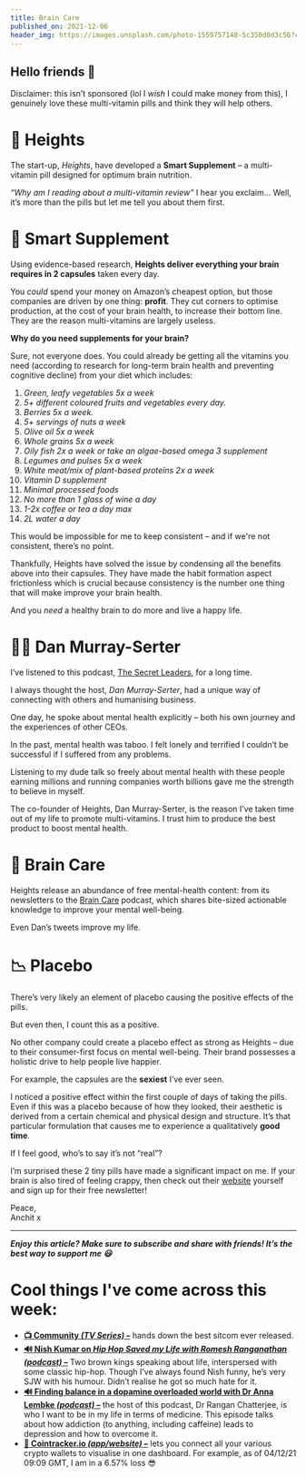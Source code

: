 ```yaml
---
title: Brain Care
published_on: 2021-12-06
header_img: https://images.unsplash.com/photo-1559757148-5c350d0d3c56?crop=entropy&cs=tinysrgb&fit=max&fm=jpg&ixid=MnwxMTc3M3wwfDF8c2VhcmNofDF8fGJyYWluJTIwY2FyZXxlbnwwfHx8fDE2Mzg4MTg0ODU&ixlib=rb-1.2.1&q=80&w=2000
---
```


**Hello friends 💙**
-------------------

Disclaimer: this isn’t sponsored (lol I *wish* I could make money from this), I genuinely love these multi-vitamin pills and think they will help others.

🔅 Heights
=========

The start-up, *Heights*, have developed a **Smart Supplement** – a multi-vitamin pill designed for optimum brain nutrition.

*“Why am I reading about a multi-vitamin review”* I hear you exclaim… Well, it’s more than the pills but let me tell you about them first.

💊 Smart Supplement
==================

Using evidence-based research, **Heights deliver everything your brain requires in 2 capsules** taken every day.

You *could* spend your money on Amazon’s cheapest option, but those companies are driven by one thing: **profit**. They cut corners to optimise production, at the cost of your brain health, to increase their bottom line. They are the reason multi-vitamins are largely useless.

**Why do you need supplements for your brain?**

Sure, not everyone does. You could already be getting all the vitamins you need (according to research for long-term brain health and preventing cognitive decline) from your diet which includes:

1. *Green, leafy vegetables 5x a week*
2. *5+ different coloured fruits and vegetables every day.*
3. *Berries 5x a week.*
4. *5+ servings of nuts a week*
5. *Olive oil 5x a week*
6. *Whole grains 5x a week*
7. *Oily fish 2x a week or take an algae-based omega 3 supplement*
8. *Legumes and pulses 5x a week*
9. *White meat/mix of plant-based proteins 2x a week*
10. *Vitamin D supplement*
11. *Minimal processed foods*
12. *No more than 1 glass of wine a day*
13. *1-2x coffee or tea a day max*
14. *2L water a day*

This would be impossible for me to keep consistent – and if we're not consistent, there’s no point.

Thankfully, Heights have solved the issue by condensing all the benefits above into their capsules. They have made the habit formation aspect frictionless which is crucial because consistency is the number one thing that will make improve your brain health.

And you *need* a healthy brain to do more and live a happy life.

🦸‍♂️ Dan Murray-Serter
======================

I’ve listened to this podcast, [The Secret Leaders](https://open.spotify.com/show/2IwIk50zNhVsgK0rQRSik7?si=5d225493644d4615), for a long time. 

I always thought the host, *Dan Murray-Serter*, had a unique way of connecting with others and humanising business.

One day, he spoke about mental health explicitly – both his own journey and the experiences of other CEOs.

In the past, mental health was taboo. I felt lonely and terrified I couldn’t be successful if I suffered from any problems.

Listening to my dude talk so freely about mental health with these people earning millions and running companies worth billions gave me the strength to believe in myself.

The co-founder of Heights, Dan Murray-Serter, is the reason I’ve taken time out of my life to promote multi-vitamins. I trust him to produce the best product to boost mental health.

🧠 Brain Care
============

Heights release an abundance of free mental-health content: from its newsletters to the [Brain Care](https://open.spotify.com/show/52Ik1Y6BuDBUcxPUaEHY9W?si=3a76be2509ea4ef9) podcast, which shares bite-sized actionable knowledge to improve your mental well-being.

Even Dan’s tweets improve my life.

📉 Placebo
=========

There’s very likely an element of placebo causing the positive effects of the pills. 

But even then, I count this as a positive.

No other company could create a placebo effect as strong as Heights – due to their consumer-first focus on mental well-being. Their brand possesses a holistic drive to help people live happier.

For example, the capsules are the **sexiest** I’ve ever seen.

I noticed a positive effect within the first couple of days of taking the pills. Even if this was a placebo because of how they looked, their aesthetic is derived from a certain chemical and physical design and structure. It’s that particular formulation that causes me to experience a qualitatively **good time**.

If I feel good, who’s to say it’s not “real”?

I’m surprised these 2 tiny pills have made a significant impact on me. If your brain is also tired of feeling crappy, then check out their [website](https://www.yourheights.com/blog/health/what-is-braincare) yourself and sign up for their free newsletter!

Peace,  
Anchit x



---

***Enjoy this article? Make sure to subscribe and share with friends! It’s the best way to support me 😃***

Cool things I've come across this week:
=======================================

* **[📺 Community *(TV Series)* –](https://www.netflix.com/watch/70155589?source=35)** hands down the best sitcom ever released.
* **[🔊 Nish Kumar on *Hip Hop Saved my Life with Romesh Ranganathan (podcast)* –](https://open.spotify.com/episode/2TOjpoh6HG1f5B1ZuUxGEQ?si=GyxwV4glTwaxzrl1za_c1A)** Two brown kings speaking about life, interspersed with some classic hip-hop. Though I’ve always found Nish funny, he’s very SJW with his humour. Didn’t realise he got so much hate for it.
* **[🔊 Finding balance in a dopamine overloaded world with Dr Anna Lembke *(podcast)* –](https://open.spotify.com/episode/1wFTluZ2odM2IQ8PBEkiBA?si=6aa6287d22bc4fb2)** the host of this podcast, Dr Rangan Chatterjee, is who I want to be in my life in terms of medicine. This episode talks about how addiction (to anything, including caffeine) leads to depression and how to overcome it.
* **[📲 Cointracker.io *(app/website)* –](https://www.cointracker.io/)** lets you connect all your various crypto wallets to visualise in one dashboard. For example, as of 04/12/21 09:09 GMT, I am in a 6.57% loss 😎
